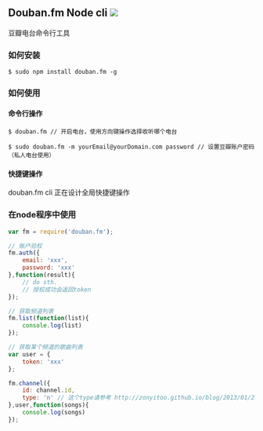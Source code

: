 Douban.fm Node cli ![](https://badge.fury.io/js/douban.fm.png)
---
豆瓣电台命令行工具

### 如何安装

`$ sudo npm install douban.fm -g`

### 如何使用

#### 命令行操作

````
$ douban.fm // 开启电台，使用方向键操作选择收听哪个电台

$ sudo douban.fm -m yourEmail@yourDomain.com password // 设置豆瓣账户密码（私人电台使用）
````

#### 快捷键操作

douban.fm cli 正在设计全局快捷键操作

### 在node程序中使用

````javascript
var fm = require('douban.fm');

// 账户验权
fm.auth({
    email: 'xxx',
    password: 'xxx'
},function(result){
    // do sth.
    // 授权成功会返回token
});

// 获取频道列表
fm.list(function(list){
    console.log(list)
});

// 获取某个频道的歌曲列表
var user = {
    token: 'xxx'
};

fm.channel({
    id: channel.id,
    type: 'n' // 这个type请参考 http://zonyitoo.github.io/blog/2013/01/22/doubanfmbo-fang-qi-kai-fa-shou-ji/
},user,function(songs){
    console.log(songs)
});
````